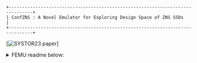 ```
+-------------------------------------------------------------------------------+
| ConfZNS : A Novel Emulator for Exploring Design Space of ZNS SSDs             |
+-------------------------------------------------------------------------------+
```
[![SYSTOR23 paper](https://doi.org/https://doi.org/10.1145/3579370.3594772)]


<details>
<summary>FEMU readme below:</summary>
<div markdown="1">       

[![FEMU Version](https://img.shields.io/badge/FEMU-v7.0-brightgreen)](https://img.shields.io/badge/FEMU-v7.0-brightgreen)
[![Build Status](https://travis-ci.com/ucare-uchicago/FEMU.svg?branch=master)](https://travis-ci.com/ucare-uchicago/FEMU)
[![License: GPL v2](https://img.shields.io/badge/License-GPL%20v2-blue.svg)](https://www.gnu.org/licenses/old-licenses/gpl-2.0.en.html)
[![Platform](https://img.shields.io/badge/Platform-x86--64-brightgreen)](https://shields.io/)

```
  ______ ______ __  __ _    _ 
 |  ____|  ____|  \/  | |  | |
 | |__  | |__  | \  / | |  | |
 |  __| |  __| | |\/| | |  | |
 | |    | |____| |  | | |__| |
 |_|    |______|_|  |_|\____/  -- A QEMU-based and DRAM-backed NVMe SSD Emulator

```
                              
Contact Information
--------------------

**Maintainer**: [Huaicheng Li](https://huaicheng.github.io), Email: ``hcli AT cmu dot edu``

Feel free to contact Huaicheng for any suggestions/feedback, bug
reports, or general discussions.

Please consider citing our FEMU paper at FAST 2018 if you use FEMU. The bib
entry is

```
@InProceedings{Li+18-FEMU, 
Author = {Huaicheng Li and Mingzhe Hao and Michael Hao Tong 
and Swaminathan Sundararaman and Matias Bj{\o}rling and Haryadi S. Gunawi},
Title = "The CASE of FEMU: Cheap, Accurate, Scalable and Extensible Flash Emulator",
Booktitle =  {Proceedings of 16th USENIX Conference on File and Storage Technologies (FAST)},
Address = {Oakland, CA},
Month =  {February},
Year =  {2018}
}
```


Research Papers using FEMU
--------------------------

**Please Check the growing list of research papers using FEMU [here](https://github.com/ucare-uchicago/FEMU/wiki/Research-Papers-using-FEMU), including papers at ASPLOS, OSDI, SOSP and FAST, etc.**



Project Description (What is FEMU?)
-----------------------------------


                            +--------------------+
                            |    VM / Guest OS   |
                            |                    |
                            |                    |
                            |  NVMe Block Device |
                            +--------^^----------+
                                     ||
                                  PCIe/NVMe
                                     ||
      +------------------------------vv----------------------------+
      |  +---------+ +---------+ +---------+ +---------+ +------+  |
      |  | Blackbox| |  OCSSD  | | ZNS-SSD | |  NoSSD  | | ...  |  |
      |  +---------+ +---------+ +---------+ +---------+ +------+  |
      |                    FEMU NVMe SSD Controller                |
      +------------------------------------------------------------+


Briefly speaking, FEMU is a **fast**, **accurate**, **scalable**, and
**extensible** NVMe SSD Emulator. Based upon QEMU/KVM, FEMU is exposed to Guest
OS (Linux) as an NVMe block device (e.g. /dev/nvme0nX). It supports emulating different types of SSDs:

- ``Whitebox mode`` (``OCSSD``) (a.k.a. Software-Defined Flash (SDF), or
  OpenChannel-SSD) with host side FTL (e.g. LightNVM or SPDK FTL), both
  OpenChannel Spec 1.2 and 2.0 are supported.

- ``Blackbox mode`` (``BBSSD``) with FTL managed by the device (like most of
  current commercial SSDs). A page-level mapping based FTL is included.

- ``ZNS mode`` (``ZNSSD``), exposing NVMe Zone interface for the host to
  directly read/write/append to the device following certain rules.

- ``NoSSD mode``, emulating a as-fast-as-possible NVMe device with sub-10
  microsecond latency. This is to emualte SCM-class block devices such as
  Optane or Z-NAND SSDs.


FEMU design aims to achieve the benefits of both SSD Hardware platforms (e.g.
CNEX OpenChannel SSD, OpenSSD, etc.) and SSD simulators (e.g. DiskSim+SSD,
FlashSim, SSDSim, etc.). Like hardware platforms, FEMU can support running full
system stack (Applications + OS + NVMe interface) on top, thus enabling
Software-Defined Flash (SDF) alike research with modifications at application,
OS, interface or SSD controller architecture level. Like SSD simulators, FEMU
can also support internal-SSD/FTL related research. Users can feel free to
experiment with new FTL algorithms or SSD performance models to explore new SSD
architecture innovations as well as benchmark the new arch changes with real
applications, instead of using decade-old disk trace files.


Installation
------------

1. Make sure you have installed necessary libraries for building QEMU. The
   dependencies can be installed by following instructions below:

```bash
  git clone https://github.com/ucare-uchicago/femu.git
  cd femu
  mkdir build-femu
  # Switch to the FEMU building directory
  cd build-femu
  # Copy femu script
  cp ../femu-scripts/femu-copy-scripts.sh .
  ./femu-copy-scripts.sh .
  # only Debian/Ubuntu based distributions supported
  sudo ./pkgdep.sh
```

2. Compile & Install FEMU:

```bash
  ./femu-compile.sh
```
  FEMU binary will appear as ``x86_64-softmmu/qemu-system-x86_64``

  **Tested host environment** (For successful FEMU compilation):
  
  | Linux Distribution   | Kernel | Gcc   | Ninja  | Python |
  | :---                 | :---:  | ---   | ---    | ---    |
  | Gentoo               | 5.10   | 9.3.0 | 1.10.1 | 3.7.9  |
  | Ubuntu 16.04.5       | 4.15.0 | 5.4.0 | 1.8.2  | 3.6.0  |
  | Ubuntu 20.04.1       | 5.4.0  | 9.3.0 | 1.10.0 | 3.8.2  | 

  **Tested VM environment** (Whether a certain FEMU mode works under a certain
  guest kernel version): 

  | Mode \ Guest Kernel       | 4.16    | 4.20    | 5.4     | 5.10    |
  | :---                      | :---:   | --      | --      | --      |
  | NoSSD                     | &check; | &check; | &check; | &check; |
  | Black-box SSD             | &check; | &check; | &check; | &check; |
  | OpenChannel-SSD v1.2      | &check; | &check; | &check; | &check; |
  | OpenChannel-SSD v2.0      | &cross; | &check; | &check; | &check; |
  | Zoned-Namespace (ZNS) SSD | &cross; | &cross; | &cross; | &check; |


3. Prepare the VM image (For performance reasons, we suggest to use a server
   version guest OS [e.g. Ubuntu Server 20.04, 18.04, 16.04])

  You can either build your own VM image, or use the VM image provided by us

  **Option 1**: This is the **recommended** way to get FEMU running quickly -
  Use our VM image file. You can download it from our
  [FEMU-VM-image-site](https://forms.gle/nEZaEe2fkj5B1bxt9). After you fill in
  the form, VM image downloading instructions will be sent to your email address
  shortly.

  **Option 2**: Build your own VM image by following instructions:
  After the guest OS is installed, make following changes to redirect VM output
  to the console, instead of using a separate GUI window. (**Desktop version
  guest OS is not tested**)

> Note: Please ask for help from Google if any of the steps doesn't work. In general, it
> gives you a basic idea to build your own VM image and make it run in text console.

```
    # Download a Ubuntu server ISO file
    $ mkdir -p ~/images/
    $ cd ~/images
    $ wget http://releases.ubuntu.com/20.04/ubuntu-20.04.3-live-server-amd64.iso
    $ sudo apt-get install qemu-system-x86
    # Create a QCOW2 disk image
    $ qemu-img create -f qcow2 femu.qcow2 80G

    # install guest OS to femu.qcow2 (You need a GUI environment to prepare the VM image)
    $ qemu-system-x86_64 -cdrom ubuntu-20.04.3-live-server-amd64.iso -hda femu.qcow2 -boot d -net nic -net user -m 8192 -localtime -smp 8 -cpu host -enable-kvm

```

  - After guest OS is installed, boot it with

```
    $ qemu-system-x86_64 -hda femu.qcow2 -net nic -net user -m 8192 -localtime -smp 8 -cpu host -enable-kvm
```

If the OS is installed into ``femu.qcow2``, you should be able to enter the
guest OS. Inside the VM, edit ``/etc/default/grub``, make sure the following
options are set.


```
GRUB_CMDLINE_LINUX="ip=dhcp console=ttyS0,115200 console=tty console=ttyS0"
GRUB_TERMINAL=serial
GRUB_SERIAL_COMMAND="serial --unit=0 --speed=115200 --word=8 --parity=no --stop=1"
```

Still in the VM, update the grub
   
```
$ sudo update-grub
$ sudo shutdown -h now
```
  
  Now you're ready to `Run FEMU`. If you stick to a Desktop version guest OS,
  please remove "-nographics" command option from the running script before
  running FEMU.

 
 4. Login to FEMU VM

  - If you correctly setup the aforementioned configurations, you should be
    able to see **text-based** VM login in the same terminal where you issue
    the running scripts.
  - Or, more conveniently, FEMU running script has mapped host port `8080` to
    guest VM port `22`, thus, after you install and run `openssh-server` inside
    the VM, you can also ssh into the VM via below command line. (Please run it
    from your host machine)
  
  ```
  $ ssh -p8080 $user@localhost
  ```

Run FEMU
--------


### 0. Minimum Requirement

- Run FEMU on a physical machine, not inside a VM (if the VM has nested
  virtualization enabled, you can also give it a try, but FEMU performance will
  suffer, this is **not** recommended.)

- At least 8 cores and 12GB DRAM in the physical machine to enable seamless run
  of the following default FEMU scripts emulating a 4GB SSD in a VM with 4
  vCPUs and 4GB DRAM.

- If you intend to emulate a larger VM (more vCPUs and DRAM) and an SSD with
  larger capacity, make sure refer to the resource provisioning tips
  [here](https://github.com/ucare-uchicago/FEMU/wiki/Before-running-FEMU).

### 1. Run FEMU as blackbox SSDs (``Device-managed FTL`` or ``BBSSD`` mode) ###

**TODO:** currently blackbox SSD parameters are hard-coded in
`hw/block/femu/ftl/ftl.c`, please change them accordingly and re-compile FEMU.

Boot the VM using the following
script:

```Bash
./run-blackbox.sh
```

### 2. Run FEMU as whitebox SSDs (ak.a. ``OpenChannel-SSD`` or ``OCSSD`` mode) ###

Both OCSSD [Specification
1.2](http://lightnvm.io/docs/Open-ChannelSSDInterfaceSpecification12-final.pdf)
and [Specification 2.0](http://lightnvm.io/docs/OCSSD-2_0-20180129.pdf) are
supported, to run FEMU OCSSD mode:

```Bash
./run-whitebox.sh
```

By default, FEMU will run OCSSD in 2.0 mode. To run OCSSD in 1.2, make sure
``OCVER=1`` is set in the ``run-whitebox.sh``



Inside the VM, you can play with LightNVM.


### 3. Run FEMU without SSD logic emulation (``NoSSD`` mode) ###

```Bash
./run-nossd.sh
```

In this ``nossd`` mode, no SSD emulation logic (either blackbox or whitebox
emulation) will be executed.  Base NVMe specification is supported, and FEMU in
this case handles IOs as fast as possible. It can be used for basic performance
benchmarking, as well as fast storage-class memory (SCM, or Intel Optane SSD)
emulation. 

### 4. Run FEMU as NVMe ZNS (Zoned-Namespace) SSDs (``ZNSSD`` mode) ###

**Notes:** Currently only basic ZNS interface is supported and it can be used
for development purposes. More features like proper latency emulation,
controller-level zone mappings to flash chips are work-in-progress.

```Bash
./run-zns.sh
```

### Contributing ###

Github [``issue``](https://github.com/ucare-uchicago/FEMU/issues) and [``pull
request``](https://github.com/ucare-uchicago/FEMU/pulls) are preferred. Do let
us know if you have any thoughts!

### Acknowledgement ###

FEMU is inspired by many prior SSD simulators/emulators (SSDSim, FlashSim,
VSSIM) as well as hardware development platforms (OpenSSD, DFC), but FEMU has
gone far beyond what prior platforms can achieve in terms of ``performance``,
``extensibility``, and ``usability``.

FEMU's NVMe controller logic is based on QEMU/NVMe, LightNVM/QEMU and ZNS/QEMU.


### For more detail, please checkout the [Wiki](https://github.com/ucare-uchicago/femu/wiki)!

</div>
</details>
